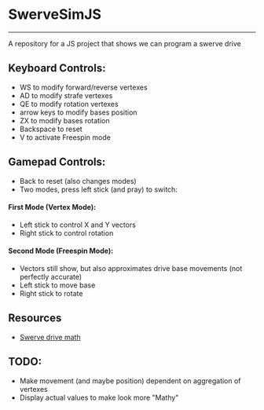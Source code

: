# SwerveSimJS
-------------

A repository for a JS project that shows we can program a swerve drive
## Keyboard Controls:
- WS to modify forward/reverse vertexes
- AD to modify strafe vertexes
- QE to modify rotation vertexes
- arrow keys to modify bases position
- ZX to modify bases rotation
- Backspace to reset
- V to activate Freespin mode

## Gamepad Controls:
- Back to reset (also changes modes)
- Two modes, press left stick (and pray) to switch:

#### First Mode (Vertex Mode):
 - Left stick to control X and Y vectors
 - Right stick to control rotation

#### Second Mode (Freespin Mode):
 - Vectors still show, but also approximates drive base movements (not perfectly accurate)
 - Left stick to move base
 - Right stick to rotate

## Resources
- [Swerve drive math](http://www.chiefdelphi.com/media/papers/2426 "aka robot-centric and field-centric wheel speeds and wheel steering angles for a vehicle with four-wheel independent drive and independent steering. Thanks Ether")

## TODO:
- Make movement (and maybe position) dependent on aggregation of vertexes
- Display actual values to make look more "Mathy"
